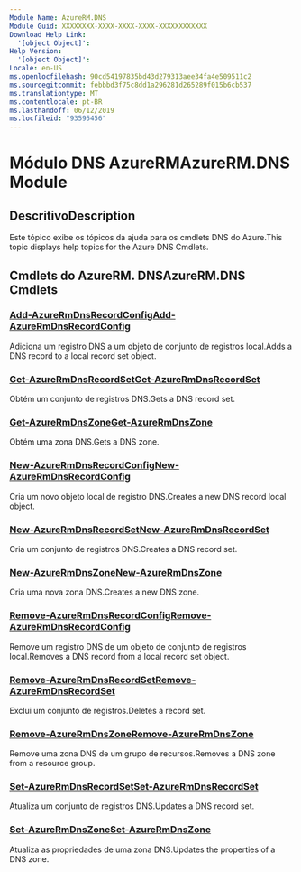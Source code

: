 ```yaml
---
Module Name: AzureRM.DNS
Module Guid: XXXXXXXX-XXXX-XXXX-XXXX-XXXXXXXXXXXX
Download Help Link:
  '[object Object]': 
Help Version:
  '[object Object]': 
Locale: en-US
ms.openlocfilehash: 90cd54197835bd43d279313aee34fa4e509511c2
ms.sourcegitcommit: febbbd3f75c8dd1a296281d265289f015b6cb537
ms.translationtype: MT
ms.contentlocale: pt-BR
ms.lasthandoff: 06/12/2019
ms.locfileid: "93595456"
---
```

# <span data-ttu-id="615f8-101">Módulo DNS AzureRM</span><span class="sxs-lookup"><span data-stu-id="615f8-101">AzureRM.DNS Module</span></span>
## <span data-ttu-id="615f8-102">Descritivo</span><span class="sxs-lookup"><span data-stu-id="615f8-102">Description</span></span>
<span data-ttu-id="615f8-103">Este tópico exibe os tópicos da ajuda para os cmdlets DNS do Azure.</span><span class="sxs-lookup"><span data-stu-id="615f8-103">This topic displays help topics for the Azure DNS Cmdlets.</span></span>

## <span data-ttu-id="615f8-104">Cmdlets do AzureRM. DNS</span><span class="sxs-lookup"><span data-stu-id="615f8-104">AzureRM.DNS Cmdlets</span></span>
### [<span data-ttu-id="615f8-105">Add-AzureRmDnsRecordConfig</span><span class="sxs-lookup"><span data-stu-id="615f8-105">Add-AzureRmDnsRecordConfig</span></span>](Add-AzureRmDnsRecordConfig.md)
<span data-ttu-id="615f8-106">Adiciona um registro DNS a um objeto de conjunto de registros local.</span><span class="sxs-lookup"><span data-stu-id="615f8-106">Adds a DNS record to a local record set object.</span></span>

### [<span data-ttu-id="615f8-107">Get-AzureRmDnsRecordSet</span><span class="sxs-lookup"><span data-stu-id="615f8-107">Get-AzureRmDnsRecordSet</span></span>](Get-AzureRmDnsRecordSet.md)
<span data-ttu-id="615f8-108">Obtém um conjunto de registros DNS.</span><span class="sxs-lookup"><span data-stu-id="615f8-108">Gets a DNS record set.</span></span>

### [<span data-ttu-id="615f8-109">Get-AzureRmDnsZone</span><span class="sxs-lookup"><span data-stu-id="615f8-109">Get-AzureRmDnsZone</span></span>](Get-AzureRmDnsZone.md)
<span data-ttu-id="615f8-110">Obtém uma zona DNS.</span><span class="sxs-lookup"><span data-stu-id="615f8-110">Gets a DNS zone.</span></span>

### [<span data-ttu-id="615f8-111">New-AzureRmDnsRecordConfig</span><span class="sxs-lookup"><span data-stu-id="615f8-111">New-AzureRmDnsRecordConfig</span></span>](New-AzureRmDnsRecordConfig.md)
<span data-ttu-id="615f8-112">Cria um novo objeto local de registro DNS.</span><span class="sxs-lookup"><span data-stu-id="615f8-112">Creates a new DNS record local object.</span></span>

### [<span data-ttu-id="615f8-113">New-AzureRmDnsRecordSet</span><span class="sxs-lookup"><span data-stu-id="615f8-113">New-AzureRmDnsRecordSet</span></span>](New-AzureRmDnsRecordSet.md)
<span data-ttu-id="615f8-114">Cria um conjunto de registros DNS.</span><span class="sxs-lookup"><span data-stu-id="615f8-114">Creates a DNS record set.</span></span>

### [<span data-ttu-id="615f8-115">New-AzureRmDnsZone</span><span class="sxs-lookup"><span data-stu-id="615f8-115">New-AzureRmDnsZone</span></span>](New-AzureRmDnsZone.md)
<span data-ttu-id="615f8-116">Cria uma nova zona DNS.</span><span class="sxs-lookup"><span data-stu-id="615f8-116">Creates a new DNS zone.</span></span>

### [<span data-ttu-id="615f8-117">Remove-AzureRmDnsRecordConfig</span><span class="sxs-lookup"><span data-stu-id="615f8-117">Remove-AzureRmDnsRecordConfig</span></span>](Remove-AzureRmDnsRecordConfig.md)
<span data-ttu-id="615f8-118">Remove um registro DNS de um objeto de conjunto de registros local.</span><span class="sxs-lookup"><span data-stu-id="615f8-118">Removes a DNS record from a local record set object.</span></span>

### [<span data-ttu-id="615f8-119">Remove-AzureRmDnsRecordSet</span><span class="sxs-lookup"><span data-stu-id="615f8-119">Remove-AzureRmDnsRecordSet</span></span>](Remove-AzureRmDnsRecordSet.md)
<span data-ttu-id="615f8-120">Exclui um conjunto de registros.</span><span class="sxs-lookup"><span data-stu-id="615f8-120">Deletes a record set.</span></span>

### [<span data-ttu-id="615f8-121">Remove-AzureRmDnsZone</span><span class="sxs-lookup"><span data-stu-id="615f8-121">Remove-AzureRmDnsZone</span></span>](Remove-AzureRmDnsZone.md)
<span data-ttu-id="615f8-122">Remove uma zona DNS de um grupo de recursos.</span><span class="sxs-lookup"><span data-stu-id="615f8-122">Removes a DNS zone from a resource group.</span></span>

### [<span data-ttu-id="615f8-123">Set-AzureRmDnsRecordSet</span><span class="sxs-lookup"><span data-stu-id="615f8-123">Set-AzureRmDnsRecordSet</span></span>](Set-AzureRmDnsRecordSet.md)
<span data-ttu-id="615f8-124">Atualiza um conjunto de registros DNS.</span><span class="sxs-lookup"><span data-stu-id="615f8-124">Updates a DNS record set.</span></span>

### [<span data-ttu-id="615f8-125">Set-AzureRmDnsZone</span><span class="sxs-lookup"><span data-stu-id="615f8-125">Set-AzureRmDnsZone</span></span>](Set-AzureRmDnsZone.md)
<span data-ttu-id="615f8-126">Atualiza as propriedades de uma zona DNS.</span><span class="sxs-lookup"><span data-stu-id="615f8-126">Updates the properties of a DNS zone.</span></span>


